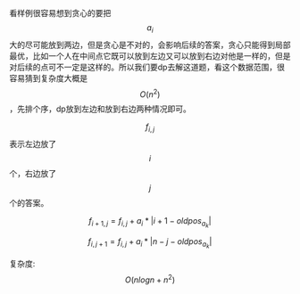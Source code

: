 看样例很容易想到贪心的要把 $$a_i$$ 大的尽可能放到两边，但是贪心是不对的，会影响后续的答案，贪心只能得到局部最优，比如一个人在中间点它既可以放到左边又可以放到右边对他是一样的，但是对后续的点可不一定是这样的。所以我们要dp去解这道题，看这个数据范围，很容易猜到复杂度大概是 $$O(n ^ 2)$$ ，先排个序，dp放到左边和放到右边两种情况即可。

$$f_{i,j}$$表示左边放了 $$i$$ 个，右边放了 $$j$$ 个的答案。

$$f_{i+1, j} = f_{i, j} + a_i * |i + 1 - oldpos_{a_k}|$$

$$f_{i, j + 1} = f_{i,j} + a_i * |n - j - oldpos_{a_k}|$$

复杂度: $$O(nlogn + n ^ 2)$$